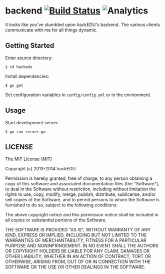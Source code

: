 # backend [![Build Status](https://drone.io/github.com/hackedu/backend/status.png)](https://drone.io/github.com/hackedu/backend/latest) ![Analytics](https://ga-beacon.appspot.com/UA-47724303-2/backend/readme?pixel)

It looks like you've stumbled upon hackEDU's backend. The various clients
communicate with me for all things dynamic.

## Getting Started

Enter source directory:

    $ cd hackedu

Install dependencies:

    $ go get

Set configuration variables in `config/config.yml` or in the environment.

## Usage

Start development server:

    $ go run server.go

## LICENSE

The MIT License (MIT)

Copyright (c) 2013-2014 hackEDU

Permission is hereby granted, free of charge, to any person obtaining a copy of
this software and associated documentation files (the "Software"), to deal in
the Software without restriction, including without limitation the rights to
use, copy, modify, merge, publish, distribute, sublicense, and/or sell copies
of the Software, and to permit persons to whom the Software is furnished to do
so, subject to the following conditions:

The above copyright notice and this permission notice shall be included in all
copies or substantial portions of the Software.

THE SOFTWARE IS PROVIDED "AS IS", WITHOUT WARRANTY OF ANY KIND, EXPRESS OR
IMPLIED, INCLUDING BUT NOT LIMITED TO THE WARRANTIES OF MERCHANTABILITY,
FITNESS FOR A PARTICULAR PURPOSE AND NONINFRINGEMENT. IN NO EVENT SHALL THE
AUTHORS OR COPYRIGHT HOLDERS BE LIABLE FOR ANY CLAIM, DAMAGES OR OTHER
LIABILITY, WHETHER IN AN ACTION OF CONTRACT, TORT OR OTHERWISE, ARISING FROM,
OUT OF OR IN CONNECTION WITH THE SOFTWARE OR THE USE OR OTHER DEALINGS IN THE
SOFTWARE.
